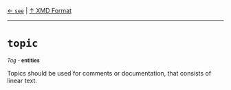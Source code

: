 [&#8592; `see`](xmd-format--see.md) | [&#8593; XMD Format](xmd-format.md)
***

# `topic`
<small>*Tag* - **entities**</small>  

Topics should be used for comments or documentation, that consists of linear text.

